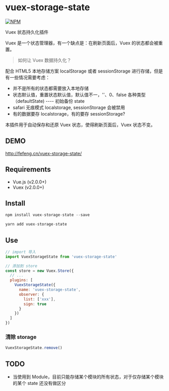 
# vuex-storage-state
[![NPM](https://nodei.co/npm/vuex-storage-state.png)](https://nodei.co/npm/vuex-storage-state/)

Vuex 状态持久化插件

Vuex 是一个状态管理器，有一个缺点是：在刷新页面后，Vuex 的状态都会被重置。

> 如何让 Vuex 数据持久化？

配合 HTML5 本地存储方案 localStorage 或者 sessionStorage 进行存储，但是有一些情况需要考虑：

- 并不是所有的状态都需要放入本地存储
- 状态默认值，重置状态默认值，默认值不一，''、0、false 各种类型（defaultState) ---- 初始备份 state
- safari 无痕模式 localstorage, sessionStorage 会被禁用
- 有的数据要存 localstorage，有的要存 sessionStorage?

本插件用于自动保存和还原 Vuex 状态，使得刷新页面后，Vuex 状态不变。

## DEMO
http://fefeng.cn/vuex-storage-state/

## Requirements
- Vue.js (v2.0.0+)
- Vuex (v2.0.0+)

## Install
```js
npm install vuex-storage-state --save

yarn add vuex-storage-state
```

## Use
```js
// import 导入
import VuexStorageState from 'vuex-storage-state'

// 添加到 store
const store = new Vuex.Store({
  // ...
  plugins: [
    VuexStorageState({
      name: 'vuex-storage-state',
      observer: {
        list: ['xxx'],
        sign: true
      }
    })
  ]
})
```

### 清除 storage
```js
VuexStorageState.remove()
```

## TODO
- 当使用到 Module，目前只能存储某个模块的所有状态，对于仅存储某个模块的某个 state 还没有做区分

